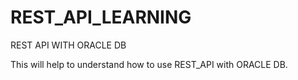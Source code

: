 # REST_API_LEARNING
REST API WITH ORACLE DB

This will help to understand how to use REST_API with ORACLE DB.
